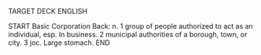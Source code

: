 TARGET DECK
ENGLISH

START
Basic
Corporation
Back: n. 1 group of people authorized to act as an individual, esp. In business. 2 municipal authorities of a borough, town, or city. 3 joc. Large stomach.
END
